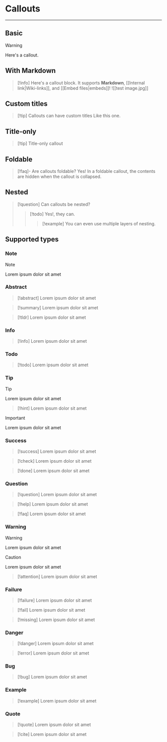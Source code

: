 # Callouts

---

## Basic

> [!warning]
> Here's a callout.

## With Markdown

> [!info]
> Here's a callout block.
> It supports **Markdown**, [[Internal link|Wiki-links]], and [[Embed files|embeds]]!
> ![[test image.jpg]]

## Custom titles

> [!tip] Callouts can have custom titles
> Like this one.

## Title-only

> [!tip] Title-only callout

## Foldable

> [!faq]- Are callouts foldable?
> Yes! In a foldable callout, the contents are hidden when the callout is collapsed.

## Nested

> [!question] Can callouts be nested?
>
> > [!todo] Yes!, they can.
> >
> > > [!example] You can even use multiple layers of nesting.

## Supported types

### Note

> [!note]
> Lorem ipsum dolor sit amet

### Abstract

> [!abstract]
> Lorem ipsum dolor sit amet

> [!summary]
> Lorem ipsum dolor sit amet

> [!tldr]
> Lorem ipsum dolor sit amet

### Info

> [!info]
> Lorem ipsum dolor sit amet

### Todo

> [!todo]
> Lorem ipsum dolor sit amet

### Tip

> [!tip]
> Lorem ipsum dolor sit amet

> [!hint]
> Lorem ipsum dolor sit amet

> [!important]
> Lorem ipsum dolor sit amet

### Success

> [!success]
> Lorem ipsum dolor sit amet

> [!check]
> Lorem ipsum dolor sit amet

> [!done]
> Lorem ipsum dolor sit amet

### Question

> [!question]
> Lorem ipsum dolor sit amet

> [!help]
> Lorem ipsum dolor sit amet

> [!faq]
> Lorem ipsum dolor sit amet

### Warning

> [!warning]
> Lorem ipsum dolor sit amet

> [!caution]
> Lorem ipsum dolor sit amet

> [!attention]
> Lorem ipsum dolor sit amet

### Failure

> [!failure]
> Lorem ipsum dolor sit amet

> [!fail]
> Lorem ipsum dolor sit amet

> [!missing]
> Lorem ipsum dolor sit amet

### Danger

> [!danger]
> Lorem ipsum dolor sit amet

> [!error]
> Lorem ipsum dolor sit amet

### Bug

> [!bug]
> Lorem ipsum dolor sit amet

### Example

> [!example]
> Lorem ipsum dolor sit amet

### Quote

> [!quote]
> Lorem ipsum dolor sit amet

> [!cite]
> Lorem ipsum dolor sit amet
